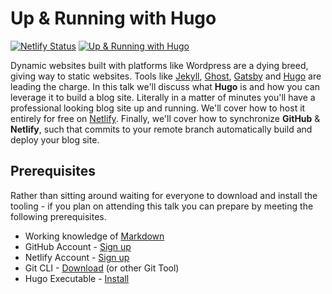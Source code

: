 # Up & Running with Hugo

[![Netlify Status](https://api.netlify.com/api/v1/badges/cddf20c6-3cb6-4eca-a660-2a8113b2848b/deploy-status)](https://app.netlify.com/sites/learn-hugo/deploys)
[![Up & Running with Hugo](https://img.shields.io/website-up-down-green-red/http/shields.io.svg)](https://learn-hugo.netlify.com/)

Dynamic websites built with platforms like Wordpress are a dying breed, giving way to static websites. Tools like [Jekyll](https://jekyllrb.com/), [Ghost](https://ghost.org/), [Gatsby](https://www.gatsbyjs.org/) and [Hugo](https://gohugo.io/) are leading the charge. In this talk we'll discuss what __Hugo__ is and how you can leverage it to build a blog site. Literally in a matter of minutes you'll have a professional looking blog site up and running. We'll cover how to host it entirely for free on [Netlify](https://www.netlify.com/). Finally, we'll cover how to synchronize __GitHub__ & __Netlify__, such that commits to your remote branch automatically build and deploy your blog site.

## Prerequisites

Rather than sitting around waiting for everyone to download and install the tooling - if you plan on attending this talk you can prepare by meeting the following prerequisites.

 - Working knowledge of [Markdown](https://www.markdownguide.org/getting-started)
 - GitHub Account - [Sign up](https://github.com/join)
 - Netlify Account - [Sign up](https://app.netlify.com/signup)
 - Git CLI - [Download](https://git-scm.com/downloads) (or other Git Tool)
 - Hugo Executable - [Install](https://gohugo.io/getting-started/installing/)
